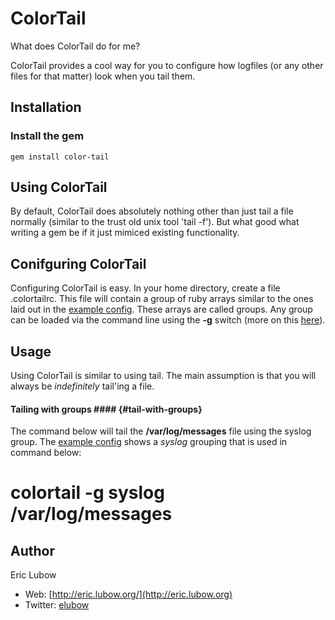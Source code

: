 # ColorTail #

What does ColorTail do for me?

ColorTail provides a cool way for you to configure how logfiles (or any other files for that matter) look when you tail them.

## Installation ##

### Install the gem ##
    gem install color-tail

## Using ColorTail ##

By default, ColorTail does absolutely nothing other than just tail a file normally (similar to the trust old unix tool 'tail -f').  But what good what writing a gem be if it just mimiced existing functionality.

## Conifguring ColorTail ##

Configuring ColorTail is easy.  In your home directory, create a file .colortailrc.  This file will contain a group of ruby arrays similar to the ones laid out in the [example config](http://codaset.com/elubow/color-tail/examples/colortail.rb).  These arrays are called groups.  Any group can be loaded via the command line using the **-g** switch (more on this [here](#tail-with-groups)).

## Usage ##

Using ColorTail is similar to using tail. The main assumption is that you will always be _indefinitely_ tail'ing a file.

#### Tailing with groups ####       {#tail-with-groups}

The command below will tail the **/var/log/messages** file using the syslog group. The [example config](http://codaset.com/elubow/color-tail/examples/colortail.rb) shows a _syslog_ grouping that is used in command below:

   # colortail -g syslog /var/log/messages

## Author ##

Eric Lubow <eric at lubow dot org>
 * Web: [http://eric.lubow.org/](http://eric.lubow.org)
 * Twitter: [elubow](http://twitter.com/elubow)
